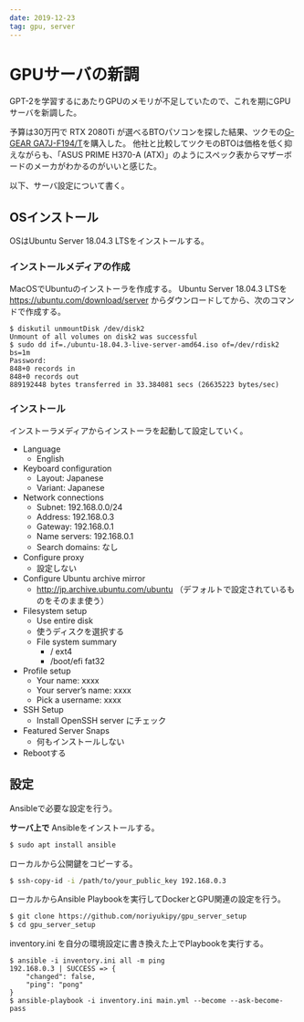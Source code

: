 ```yaml
---
date: 2019-12-23
tag: gpu, server
---
```


# GPUサーバの新調

GPT-2を学習するにあたりGPUのメモリが不足していたので、これを期にGPUサーバを新調した。

予算は30万円で RTX 2080Ti が選べるBTOパソコンを探した結果、ツクモの[G-GEAR GA7J-F194/T](https://www.tsukumo.co.jp/bto/pc/game/2019/GA7J-F194T.html)を購入した。
他社と比較してツクモのBTOは価格を低く抑えながらも、「ASUS PRIME H370-A (ATX)」のようにスペック表からマザーボードのメーカがわかるのがいいと感じた。

以下、サーバ設定について書く。

## OSインストール

OSはUbuntu Server 18.04.3 LTSをインストールする。

### インストールメディアの作成

MacOSでUbuntuのインストーラを作成する。
Ubuntu Server 18.04.3 LTSを https://ubuntu.com/download/server からダウンロードしてから、次のコマンドで作成する。

```
$ diskutil unmountDisk /dev/disk2
Unmount of all volumes on disk2 was successful
$ sudo dd if=./ubuntu-18.04.3-live-server-amd64.iso of=/dev/rdisk2 bs=1m
Password:
848+0 records in
848+0 records out
889192448 bytes transferred in 33.384081 secs (26635223 bytes/sec)
```

### インストール

インストーラメディアからインストーラを起動して設定していく。

- Language
  - English
- Keyboard configuration
  - Layout: Japanese
  - Variant: Japanese
- Network connections
  - Subnet: 192.168.0.0/24
  - Address: 192.168.0.3
  - Gateway: 192.168.0.1
  - Name servers: 192.168.0.1
  - Search domains: なし
- Configure proxy
  - 設定しない
- Configure Ubuntu archive mirror
  - http://jp.archive.ubuntu.com/ubuntu （デフォルトで設定されているものをそのまま使う）
- Filesystem setup
  - Use entire disk
  - 使うディスクを選択する
  - File system summary
    - / ext4
    - /boot/efi fat32
- Profile setup
  - Your name: xxxx
  - Your server’s name: xxxx
  - Pick a username: xxxx
- SSH Setup
  - Install OpenSSH server にチェック
- Featured Server Snaps
  - 何もインストールしない
- Rebootする

## 設定

Ansibleで必要な設定を行う。

**サーバ上で** Ansibleをインストールする。

```sh
$ sudo apt install ansible
```

ローカルから公開鍵をコピーする。

```sh
$ ssh-copy-id -i /path/to/your_public_key 192.168.0.3
```

ローカルからAnsible Playbookを実行してDockerとGPU関連の設定を行う。

```sh
$ git clone https://github.com/noriyukipy/gpu_server_setup
$ cd gpu_server_setup
```

inventory.ini を自分の環境設定に書き換えた上でPlaybookを実行する。

```
$ ansible -i inventory.ini all -m ping
192.168.0.3 | SUCCESS => {
    "changed": false,
    "ping": "pong"
}
$ ansible-playbook -i inventory.ini main.yml --become --ask-become-pass
```
